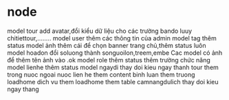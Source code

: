 # node
 model tour add avatar,đổi kiểu dữ liệu cho các trường bando luuy chitiettour,........
model user thêm các thông tin của admin
 model tag thêm status
 model ảnh thêm cái để chọn banner trang chủ,thêm status luôn
 model hoadon đổi soluong thành songuoilon,treem,embe
Cac model có ảnh để thêm tên ảnh vào .ok
 model role thêm status thêm trường chức năng
 model lienhe thêm status
 model ngaydi thay doi kieu ngay thanh 
  tour them trong nuoc ngoai nuoc
 lien he them content
  binh luan them truong loadhome
  dich vu them loadhome
  them table camnangdulich
  thay doi kieu ngay thang